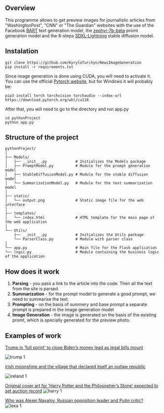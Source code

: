 ## Overview
This programme allows to get preview images for journalistic articles from "WashingtonPost", "CNN" or "The Guardian" websites with the use of the Facebook [BART](https://huggingface.co/facebook/bart-large-cnn) text generation model, the [zephyr-7b-beta](https://huggingface.co/HuggingFaceH4/zephyr-7b-beta) promt generation model and the 8-steps [SDXL-Lightning](https://huggingface.co/ByteDance/SDXL-Lightning) stable diffusion model.
## Instalation
```
git clone https://github.com/KyryloTurchyn/NewsImageGeneration
pip install -r requirements.txt
```
Since image generation is done using CUDA, you will need to activate it. You can use the official [Pytorch website](https://pytorch.org/), but for Windows it will probably be:
```
pip3 install torch torchvision torchaudio --index-url https://download.pytorch.org/whl/cu118
```
After that, you will need to go to the directory and run app.py
```
cd pythonProject
python app.py
```
## Structure of the project
```
pythonProject/
│
├── Models/
│   ├── __init__.py             # Initializes the Models package
│   ├── PromptModel.py          # Module for the prompt generation model
│   ├── StableDiffusionModel.py # Module for the stable diffusion model
│   └── SummarizationModel.py   # Module for the text summarization model
│
├── static/
│   └── output.png              # Static image file for the web interface
│
├── templates/
│   └── index.html              # HTML template for the main page of the web application
│
└── Utils/
    ├── __init__.py             # Initializes the Utils package
    └── ParserClass.py          # Module with parser class
│
└── app.py                      # Main file for the Flask application
└── logic.py                    # Module containing the business logic of the application
```
## How does it work
1) **Parsing** - you pass a link to the article into the code. Then all the text from the site is parsed.
2) **Summarization** - for the prompt model to generate a good prompt, we need to summarise the text.
3) **Prompting** - on the basis of summery and base prompt a separate prompt is prepared in the image generation model
4) **Image Generation** - the image is generated on the basis of the existing promt, which is specially generated for the preview photo. 
## Examples of work
[Trump in ‘full sprint’ to close Biden’s money lead as legal bills mount](https://www.washingtonpost.com/politics/2024/04/06/trump-fundraising-dinner/)

![trump 1](https://github.com/KyryloTurchyn/NewsImageGeneration/assets/64077721/396689ea-1aa5-425e-b1dc-af9ab63a94df)


[Irish moonshine and the village that declared itself an outlaw republic](https://edition.cnn.com/travel/urris-donegal-moonshine-poitin-outlaw-republic/index.html)

![ireland 1](https://github.com/KyryloTurchyn/NewsImageGeneration/assets/64077721/89559a45-1dc0-402d-979e-e57a30de41b3)


[Original cover art for ‘Harry Potter and the Philosopher’s Stone’ expected to set auction record](https://www.theguardian.com/music/article/2024/may/02/yunchan-lim-chopin-etudes-op-10-op-25-album-review)
![harry 1](https://github.com/KyryloTurchyn/NewsImageGeneration/assets/64077721/1b1df3d5-0ecb-41d0-812f-5315bbce976c)

[Who was Alexei Navalny, Russian opposition leader and Putin critic?](https://www.washingtonpost.com/world/2024/02/16/alexei-navalny-death-what-to-know/)
![lexa 1](https://github.com/KyryloTurchyn/NewsImageGeneration/assets/64077721/9d63b8ec-2656-4906-849e-7e4529f37f3d)
